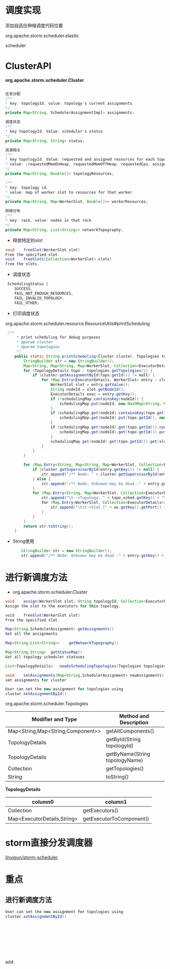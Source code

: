 # 调度实现

添加自适应伸缩调度代码位置

org.apache.storm.scheduler.elastic

scheduler

# ClusterAPI

**org.apache.storm.scheduler.Cluster**

```java

任务分配
/**
* key: topologyId, value: topology's current assignments.
*/
private Map<String, SchedulerAssignmentImpl> assignments;

调度状态
/**
* key topologyId, Value: scheduler's status.
*/
private Map<String, String> status;

资源相关
/**
* key topologyId, Value: requested and assigned resources for each topology.
* value: {requestedMemOnHeap, requestedMemOffHeap, requestedCpu, assignedMemOnHeap, assignedMemOffHeap, assignedCpu}
*/
private Map<String, Double[]> topologyResources;

/**
* key: topology id,
* value: map of worker slot to resources for that worker
*/
private Map<String, Map<WorkerSlot, Double[]>> workerResources;

网络分布
/**
* key: rack, value: nodes in that rack
*/
private Map<String, List<String>> networkTopography;


```

- 释放特定的slot

```java
void	freeSlot(WorkerSlot slot)
Free the specified slot.
void	freeSlots(Collection<WorkerSlot> slots)
free the slots.
```

- 调度状态

```java
 SchedulingStatus {
    SUCCESS,
    FAIL_NOT_ENOUGH_RESOURCES,
    FAIL_INVALID_TOPOLOGY,
    FAIL_OTHER;

```

- 打印调度状态

org.apache.storm.scheduler.resource.ResourceUtils#printScheduling

```java
 /**
     * print scheduling for debug purposes
     * @param cluster
     * @param topologies
     */
    public static String printScheduling(Cluster cluster, Topologies topologies) {
        StringBuilder str = new StringBuilder();
        Map<String, Map<String, Map<WorkerSlot, Collection<ExecutorDetails>>>> schedulingMap = new HashMap<String, Map<String, Map<WorkerSlot, Collection<ExecutorDetails>>>>();
        for (TopologyDetails topo : topologies.getTopologies()) {
            if (cluster.getAssignmentById(topo.getId()) != null) {
                for (Map.Entry<ExecutorDetails, WorkerSlot> entry : cluster.getAssignmentById(topo.getId()).getExecutorToSlot().entrySet()) {
                    WorkerSlot slot = entry.getValue();
                    String nodeId = slot.getNodeId();
                    ExecutorDetails exec = entry.getKey();
                    if (!schedulingMap.containsKey(nodeId)) {
                        schedulingMap.put(nodeId, new HashMap<String, Map<WorkerSlot, Collection<ExecutorDetails>>>());
                    }
                    if (schedulingMap.get(nodeId).containsKey(topo.getId()) == false) {
                        schedulingMap.get(nodeId).put(topo.getId(), new HashMap<WorkerSlot, Collection<ExecutorDetails>>());
                    }
                    if (schedulingMap.get(nodeId).get(topo.getId()).containsKey(slot) == false) {
                        schedulingMap.get(nodeId).get(topo.getId()).put(slot, new LinkedList<ExecutorDetails>());
                    }
                    schedulingMap.get(nodeId).get(topo.getId()).get(slot).add(exec);
                }
            }
        }

        for (Map.Entry<String, Map<String, Map<WorkerSlot, Collection<ExecutorDetails>>>> entry : schedulingMap.entrySet()) {
            if (cluster.getSupervisorById(entry.getKey()) != null) {
                str.append("/** Node: " + cluster.getSupervisorById(entry.getKey()).getHost() + "-" + entry.getKey() + " **/\n");
            } else {
                str.append("/** Node: Unknown may be dead -" + entry.getKey() + " **/\n");
            }
            for (Map.Entry<String, Map<WorkerSlot, Collection<ExecutorDetails>>> topo_sched : schedulingMap.get(entry.getKey()).entrySet()) {
                str.append("\t-->Topology: " + topo_sched.getKey() + "\n");
                for (Map.Entry<WorkerSlot, Collection<ExecutorDetails>> ws : topo_sched.getValue().entrySet()) {
                    str.append("\t\t->Slot [" + ws.getKey().getPort() + "] -> " + ws.getValue() + "\n");
                }
            }
        }
        return str.toString();
    }
```



- String使用

```java
       StringBuilder str = new StringBuilder();
       str.append("/** Node: Unknown may be dead -" + entry.getKey() + " **/\n");
```


# 进行新调度方法


- org.apache.storm.scheduler.Cluster

```java
void	assign(WorkerSlot slot, String topologyId, Collection<ExecutorDetails> executors)
Assign the slot to the executors for this topology.

void	freeSlot(WorkerSlot slot)
Free the specified slot.

Map<String,SchedulerAssignment>	getAssignments()
Get all the assignments.

Map<String,List<String>>	getNetworkTopography() 

Map<String,String>	getStatusMap()
Get all topology scheduler statuses

List<TopologyDetails>	needsSchedulingTopologies(Topologies topologies) 

void	setAssignments(Map<String,SchedulerAssignment> newAssignments)
set assignments for cluster
```

```java
User can set the new assignment for topologies using
cluster.setAssignmentById()

```





org.apache.storm.scheduler.Topologies

	
Modifier and Type | Method and Description
------- | -------
Map<String,Map<String,Component>> | getAllComponents() 
TopologyDetails | getById(String topologyId) 
TopologyDetails | getByName(String topologyName) 
Collection<TopologyDetails> | getTopologies() 
String | toString() 


**TopologyDetails**

column0 | column1
------- | -------
Collection<ExecutorDetails> | getExecutors() 
Map<ExecutorDetails,String> | getExecutorToComponent() 


# storm直接分发调度器

[linyiqun/storm-scheduler](https://github.com/linyiqun/storm-scheduler)

# 重点

## 进行新调度方法

```java
User can set the new assignment for topologies using
cluster.setAssignmentById()
```

```java

```

```java

```

```java

```

```java

```

```java

```

```java

```

```java

```

```java

```

add


